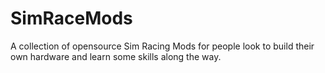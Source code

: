 # SimRaceMods
A collection of opensource Sim Racing Mods for people look to build their own hardware and learn some skills along the way. 
